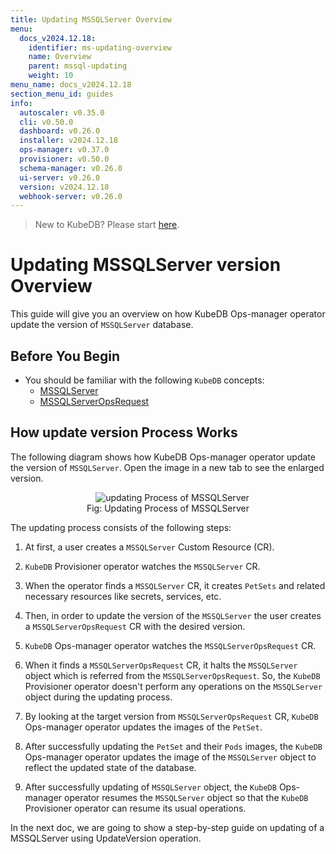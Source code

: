 ```yaml
---
title: Updating MSSQLServer Overview
menu:
  docs_v2024.12.18:
    identifier: ms-updating-overview
    name: Overview
    parent: mssql-updating
    weight: 10
menu_name: docs_v2024.12.18
section_menu_id: guides
info:
  autoscaler: v0.35.0
  cli: v0.50.0
  dashboard: v0.26.0
  installer: v2024.12.18
  ops-manager: v0.37.0
  provisioner: v0.50.0
  schema-manager: v0.26.0
  ui-server: v0.26.0
  version: v2024.12.18
  webhook-server: v0.26.0
---
```


> New to KubeDB? Please start [here](/docs/v2024.12.18/README).

# Updating MSSQLServer version Overview

This guide will give you an overview on how KubeDB Ops-manager operator update the version of `MSSQLServer` database.

## Before You Begin

- You should be familiar with the following `KubeDB` concepts:
  - [MSSQLServer](/docs/v2024.12.18/guides/mssqlserver/concepts/mssqlserver)
  - [MSSQLServerOpsRequest](/docs/v2024.12.18/guides/mssqlserver/concepts/opsrequest)

## How update version Process Works

The following diagram shows how KubeDB Ops-manager operator update the version of `MSSQLServer`. Open the image in a new tab to see the enlarged version.

<figure align="center">
  <img alt="updating Process of MSSQLServer" src="/docs/v2024.12.18/images/day-2-operation/mssqlserver/ms-update-version.png">
<figcaption align="center">Fig: Updating Process of MSSQLServer</figcaption>
</figure>

The updating process consists of the following steps:

1. At first, a user creates a `MSSQLServer` Custom Resource (CR).

2. `KubeDB` Provisioner  operator watches the `MSSQLServer` CR.

3. When the operator finds a `MSSQLServer` CR, it creates `PetSets` and related necessary resources like secrets, services, etc.

4. Then, in order to update the version of the `MSSQLServer` the user creates a `MSSQLServerOpsRequest` CR with the desired version.

5. `KubeDB` Ops-manager operator watches the `MSSQLServerOpsRequest` CR.

6. When it finds a `MSSQLServerOpsRequest` CR, it halts the `MSSQLServer` object which is referred from the `MSSQLServerOpsRequest`. So, the `KubeDB` Provisioner  operator doesn't perform any operations on the `MSSQLServer` object during the updating process.  

7. By looking at the target version from `MSSQLServerOpsRequest` CR, `KubeDB` Ops-manager operator updates the images of the `PetSet`.

8. After successfully updating the `PetSet` and their `Pods` images, the `KubeDB` Ops-manager operator updates the image of the `MSSQLServer` object to reflect the updated state of the database.

9. After successfully updating of `MSSQLServer` object, the `KubeDB` Ops-manager operator resumes the `MSSQLServer` object so that the `KubeDB` Provisioner  operator can resume its usual operations.

In the next doc, we are going to show a step-by-step guide on updating of a MSSQLServer using UpdateVersion operation.